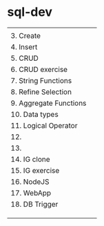 # sql-dev

|                        |     |
| ---------------------- | --- |
|                        |     |
| 3. Create              |     |
| 4. Insert              |     |
| 5. CRUD                |     |
| 6. CRUD exercise       |     |
| 7. String Functions    |     |
| 8. Refine Selection    |     |
| 9. Aggregate Functions |     |
| 10. Data types         |     |
| 11. Logical Operator   |     |
| 12.                    |     |
| 13.                    |     |
| 14. IG clone           |     |
| 15. IG exercise        |     |
| 16. NodeJS             |     |
| 17. WebApp             |     |
| 18. DB Trigger         |     |
|                        |     |
|                        |     |
|                        |     |